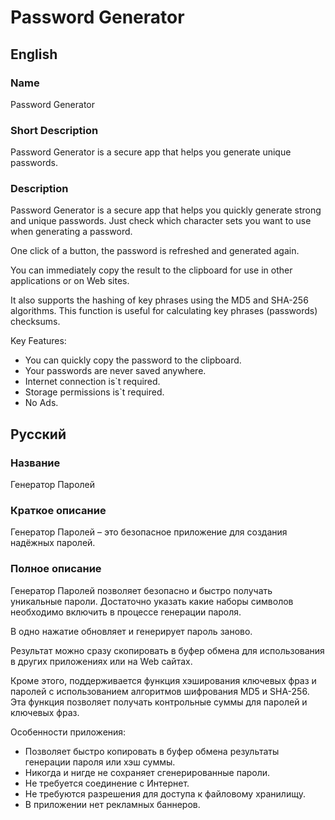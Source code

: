 # Password Generator

## English

### Name
Password Generator

### Short Description
Password Generator is a secure app that helps you generate unique passwords.

### Description
Password Generator is a secure app that helps you quickly generate strong and unique passwords. Just check which character sets you want to use when generating a password.

One click of a button, the password is refreshed and generated again.

You can immediately copy the result to the clipboard for use in other applications or on Web sites.

It also supports the hashing of key phrases using the MD5 and SHA-256 algorithms. This function is useful for calculating key phrases (passwords) checksums.

Key Features:
- You can quickly copy the password to the clipboard.
- Your passwords are never saved anywhere.
- Internet connection is`t required.
- Storage permissions is`t required.
- No Ads.

## Русский

### Название
Генератор Паролей

### Краткое описание
Генератор Паролей – это безопасное приложение для создания надёжных паролей.

### Полное описание
Генератор Паролей позволяет безопасно и быстро получать уникальные пароли. Достаточно указать какие наборы символов необходимо включить в процессе генерации пароля.

В одно нажатие обновляет и генерирует пароль заново.

Результат можно сразу скопировать в буфер обмена для использования в других приложениях или на Web сайтах.

Кроме этого, поддерживается функция хэширования ключевых фраз и паролей с использованием алгоритмов шифрования MD5 и SHA-256. Эта функция позволяет получать контрольные суммы для паролей и ключевых фраз.

Особенности приложения:
- Позволяет быстро копировать в буфер обмена результаты генерации пароля или хэш суммы.
- Никогда и нигде не сохраняет сгенерированные пароли.
- Не требуется соединение с Интернет.
- Не требуются разрешения для доступа к файловому хранилищу.
- В приложении нет рекламных баннеров.